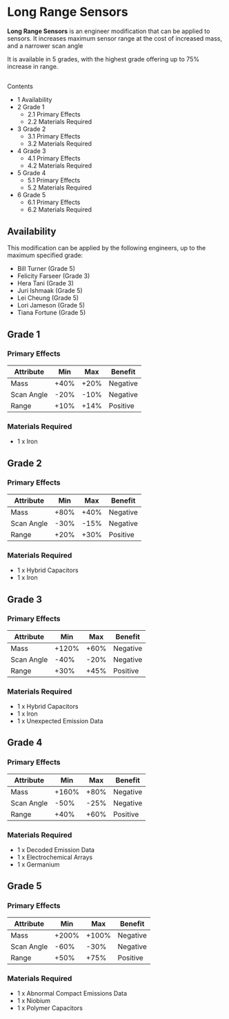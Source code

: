 # Long Range Sensors
**Long Range Sensors** is an engineer modification that can be applied to sensors. It increases maximum sensor range at the cost of increased mass, and a narrower scan angle

It is available in 5 grades, with the highest grade offering up to 75% increase in range.

## 

Contents

- 1 Availability
- 2 Grade 1
    - 2.1 Primary Effects
    - 2.2 Materials Required
- 3 Grade 2
    - 3.1 Primary Effects
    - 3.2 Materials Required
- 4 Grade 3
    - 4.1 Primary Effects
    - 4.2 Materials Required
- 5 Grade 4
    - 5.1 Primary Effects
    - 5.2 Materials Required
- 6 Grade 5
    - 6.1 Primary Effects
    - 6.2 Materials Required

## Availability

This modification can be applied by the following engineers, up to the maximum specified grade:

- Bill Turner (Grade 5)
- Felicity Farseer (Grade 3)
- Hera Tani (Grade 3)
- Juri Ishmaak (Grade 5)
- Lei Cheung (Grade 5)
- Lori Jameson  (Grade 5)
- Tiana Fortune (Grade 5)

## Grade 1

### Primary Effects

| Attribute | Min | Max | Benefit |
| --- | --- | --- | --- |
| Mass | +40% | +20% | Negative |
| Scan Angle | -20% | -10% | Negative |
| Range | +10% | +14% | Positive |

### Materials Required

- 1 x Iron

## Grade 2

### Primary Effects

| Attribute | Min | Max | Benefit |
| --- | --- | --- | --- |
| Mass | +80% | +40% | Negative |
| Scan Angle | -30% | -15% | Negative |
| Range | +20% | +30% | Positive |

### Materials Required

- 1 x Hybrid Capacitors
- 1 x Iron

## Grade 3

### Primary Effects

| Attribute | Min | Max | Benefit |
| --- | --- | --- | --- |
| Mass | +120% | +60% | Negative |
| Scan Angle | -40% | -20% | Negative |
| Range | +30% | +45% | Positive |

### Materials Required

- 1 x Hybrid Capacitors
- 1 x Iron
- 1 x Unexpected Emission Data

## Grade 4

### Primary Effects

| Attribute | Min | Max | Benefit |
| --- | --- | --- | --- |
| Mass | +160% | +80% | Negative |
| Scan Angle | -50% | -25% | Negative |
| Range | +40% | +60% | Positive |

### Materials Required

- 1 x Decoded Emission Data
- 1 x Electrochemical Arrays
- 1 x Germanium

## Grade 5

### Primary Effects

| Attribute | Min | Max | Benefit |
| --- | --- | --- | --- |
| Mass | +200% | +100% | Negative |
| Scan Angle | -60% | -30% | Negative |
| Range | +50% | +75% | Positive |

### Materials Required

- 1 x Abnormal Compact Emissions Data
- 1 x Niobium
- 1 x Polymer Capacitors